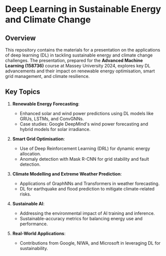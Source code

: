 # Deep Learning in Sustainable Energy and Climate Change

## Overview
This repository contains the materials for a presentation on the applications of deep learning (DL) in tackling sustainable energy and climate change challenges. The presentation, prepared for the **Advanced Machine Learning (158736)** course at Massey University 2024, explores key DL advancements and their impact on renewable energy optimisation, smart grid management, and climate resilience.

## Key Topics
1. **Renewable Energy Forecasting**:
   - Enhanced solar and wind power predictions using DL models like GRUs, LSTMs, and ConvGNNs.
   - Case studies: Google DeepMind's wind power forecasting and hybrid models for solar irradiance.

2. **Smart Grid Optimisation**:
   - Use of Deep Reinforcement Learning (DRL) for dynamic energy allocation.
   - Anomaly detection with Mask R-CNN for grid stability and fault detection.

3. **Climate Modelling and Extreme Weather Prediction**:
   - Applications of GraphNNs and Transformers in weather forecasting.
   - DL for earthquake and flood prediction to mitigate climate-related risks.

4. **Sustainable AI**:
   - Addressing the environmental impact of AI training and inference.
   - Sustainable-accuracy metrics for balancing energy use and performance.

5. **Real-World Applications**:
   - Contributions from Google, NIWA, and Microsoft in leveraging DL for sustainability.
